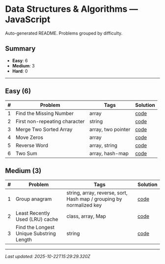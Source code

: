 # Data Structures & Algorithms — JavaScript

Auto-generated README. Problems grouped by difficulty.

## Summary

- **Easy**: 6
- **Medium**: 3
- **Hard**: 0

---

## Easy (6)

| # | Problem | Tags | Solution |
|---|---|---|---|
| 1 | Find the Missing Number | array | [code](./solutions/easy/find-missing-number.js) |
| 2 | First non-repeating character | string | [code](./solutions/easy/first-non-repeating-character.js) |
| 3 | Merge Two Sorted Array | array,  two pointer | [code](./solutions/easy/merge-sorted-array.js) |
| 4 | Move Zeros | array | [code](./solutions/easy/move-zeros.js) |
| 5 | Reverse Word | array,  string | [code](./solutions/easy/reverse-word.js) |
| 6 | Two Sum | array,  hash-map | [code](./solutions/easy/two-sums.js) |


## Medium (3)

| # | Problem | Tags | Solution |
|---|---|---|---|
| 1 | Group anagram | string,  array,  reverse,  sort,  Hash map / grouping by normalized key | [code](./solutions/medium/group-anagrams.js) |
| 2 | Least Recently Used (LRU) cache | class,  array,  Map | [code](./solutions/medium/least-recently-used.js) |
| 3 | Find the Longest Unique Substring Length | string | [code](./solutions/medium/longest-substring.js) |


---

_Last updated: 2025-10-22T15:29:29.320Z_
